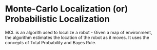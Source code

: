 # Monte-Carlo Localization (or) Probabilistic Localization   
MCL is an algorith used to localize a robot - Given a map of environment, the algorithm estimates the location of the robot as it moves. It uses the concepts of Total Probability and Bayes Rule.
